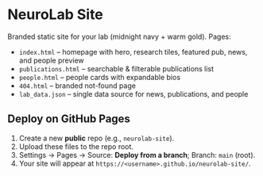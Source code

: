 # NeuroLab Site

Branded static site for your lab (midnight navy + warm gold). Pages:

- `index.html` – homepage with hero, research tiles, featured pub, news, and people preview
- `publications.html` – searchable & filterable publications list
- `people.html` – people cards with expandable bios
- `404.html` – branded not-found page
- `lab_data.json` – single data source for news, publications, and people

## Deploy on GitHub Pages

1. Create a new **public** repo (e.g., `neurolab-site`).  
2. Upload these files to the repo root.  
3. Settings → Pages → Source: **Deploy from a branch**; Branch: `main` (root).  
4. Your site will appear at `https://<username>.github.io/neurolab-site/`.  
